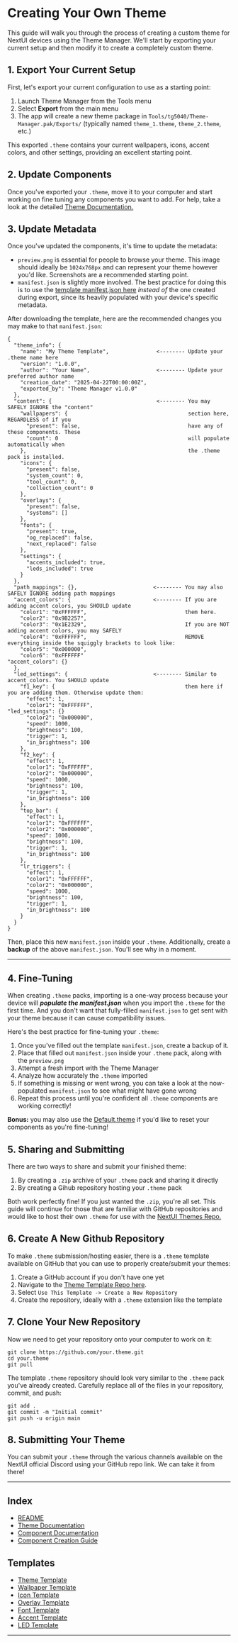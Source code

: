 # Creating Your Own Theme

This guide will walk you through the process of creating a custom theme for NextUI devices using the Theme Manager. We'll start by exporting your current setup and then modify it to create a completely custom theme.

## 1. Export Your Current Setup

First, let's export your current configuration to use as a starting point:

1. Launch Theme Manager from the Tools menu
2. Select **Export** from the main menu
3. The app will create a new theme package in `Tools/tg5040/Theme-Manager.pak/Exports/` (typically named `theme_1.theme`, `theme_2.theme`, etc.)

This exported `.theme` contains your current wallpapers, icons, accent colors, and other settings, providing an excellent starting point.

## 2. Update Components

Once you've exported your `.theme`, move it to your computer and start working on fine tuning any components you want to add. For help, take a look at the detailed [Theme Documentation.](documents/THEMES.md)

## 3. Update Metadata

Once you've updated the components, it's time to update the metadata:
- `preview.png` is essential for people to browse your theme. This image should ideally be `1024x768px` and can represent your theme however you'd like. Screenshots are a recommended starting point.
- `manifest.json` is slightly more involved. The best practice for doing this is to use the [template manifest.json here](https://github.com/Leviathanium/Template.theme/blob/main/manifest.json) _instead of_ the one created during export, since its heavily populated with your device's specific metadata.

After downloading the template, here are the recommended changes you may make to that `manifest.json`:

```
{
  "theme_info": {
    "name": "My Theme Template",               <-------- Update your .theme name here
    "version": "1.0.0",
    "author": "Your Name",                     <-------- Update your preferred author name
    "creation_date": "2025-04-22T00:00:00Z", 
    "exported_by": "Theme Manager v1.0.0"
  },
  "content": {                                 <-------- You may SAFELY IGNORE the "content"
    "wallpapers": {                                      section here, REGARDLESS of if you
      "present": false,                                  have any of these components. These
      "count": 0                                         will populate automatically when
    },                                                   the .theme pack is installed.
    "icons": {
      "present": false,
      "system_count": 0,
      "tool_count": 0,
      "collection_count": 0
    },
    "overlays": {
      "present": false,
      "systems": []
    },
    "fonts": {
      "present": true,
      "og_replaced": false,
      "next_replaced": false
    },
    "settings": {
      "accents_included": true,               
      "leds_included": true                   
    }
  },
  "path_mappings": {},                        <-------- You may also SAFELY IGNORE adding path mappings
  "accent_colors": {                          <-------- If you are adding accent colors, you SHOULD update
    "color1": "0xFFFFFF",                               them here. 
    "color2": "0x9B2257",                               
    "color3": "0x1E2329",                               If you are NOT adding accent colors, you may SAFELY
    "color4": "0xFFFFFF",                               REMOVE everything inside the squiggly brackets to look like:
    "color5": "0x000000",
    "color6": "0xFFFFFF"                                "accent_colors": {}
  },
  "led_settings": {                           <-------- Similar to accent_colors. You SHOULD update
    "f1_key": {                                         them here if you are adding them. Otherwise update them:
      "effect": 1,
      "color1": "0xFFFFFF",                             "led_settings": {}
      "color2": "0x000000",
      "speed": 1000,
      "brightness": 100,
      "trigger": 1,
      "in_brightness": 100
    },
    "f2_key": {
      "effect": 1,
      "color1": "0xFFFFFF",
      "color2": "0x000000",
      "speed": 1000,
      "brightness": 100,
      "trigger": 1,
      "in_brightness": 100
    },
    "top_bar": {
      "effect": 1,
      "color1": "0xFFFFFF",
      "color2": "0x000000",
      "speed": 1000,
      "brightness": 100,
      "trigger": 1,
      "in_brightness": 100
    },
    "lr_triggers": {
      "effect": 1,
      "color1": "0xFFFFFF",
      "color2": "0x000000",
      "speed": 1000,
      "brightness": 100,
      "trigger": 1,
      "in_brightness": 100
    }
  }
}

```
Then, place this new `manifest.json` inside your `.theme`. Additionally, create a **backup** of the above `manifest.json`. You'll see why in a moment.

---

## 4. Fine-Tuning

When creating `.theme` packs, importing is a one-way process because your device will **_populate the manifest.json_** when you import the `.theme` for the first time. And you don't want that fully-filled `manifest.json` to get sent with your theme because it can cause compatibility issues.

Here's the best practice for fine-tuning your `.theme`:
1. Once you've filled out the template `manifest.json`, create a backup of it.
2. Place that filled out `manifest.json` inside your `.theme` pack, along with the `preview.png`
3. Attempt a fresh import with the Theme Manager
4. Analyze how accurately the `.theme` imported
5. If something is missing or went wrong, you can take a look at the now-populated `manifest.json` to see what might have gone wrong
6. Repeat this process until you're confident all `.theme` components are working correctly!

**Bonus:** you may also use the [Default.theme](https://github.com/Leviathanium/NextUI-Themes/raw/main/Uploads/Themes/Default.theme.zip) if you'd like to reset your components as you're fine-tuning!

## 5. Sharing and Submitting

There are two ways to share and submit your finished theme:
1. By creating a `.zip` archive of your `.theme` pack and sharing it directly
2. By creating a Gihub repository hosting your `.theme` pack

Both work perfectly fine! If you just wanted the `.zip`, you're all set. This guide will continue for those that are familiar with GitHub repositories and would like to host their own `.theme` for use with the [NextUI Themes Repo.](https://github.com/Leviathanium/NextUI-Themes)

## 6. Create A New Github Repository

To make `.theme` submission/hosting easier, there is a `.theme` template available on GitHub that you can use to properly create/submit your themes:
1. Create a GitHub account if you don't have one yet
2. Navigate to the  [Theme Template Repo here](https://github.com/Leviathanium/Template.theme).
3. Select `Use This Template -> Create a New Repository`
4. Create the repository, ideally with a `.theme` extension like the template


## 7. Clone Your New Repository

Now we need to get your repository onto your computer to work on it:

```
git clone https://github.com/your.theme.git
cd your.theme
git pull
```
The template `.theme` repository should look very similar to the `.theme` pack you've already created. Carefully replace all of the files in your repository, commit, and push:

```
git add .
git commit -m "Initial commit"
git push -u origin main
```

## 8. Submitting Your Theme

You can submit your `.theme` through the various channels available on the NextUI official Discord using your GitHub repo link. We can take it from there!

---
## Index
- [README](../README.md)
- [Theme Documentation](../documents/THEMES.md)
- [Component Documentation](../documents/COMPONENTS.md)
- [Component Creation Guide](../documents/COMPONENT_BUILDING.md)

## Templates
- [Theme Template](https://github.com/Leviathanium/Template.theme)
- [Wallpaper Template](https://github.com/Leviathanium/Template.bg)
- [Icon Template](https://github.com/Leviathanium/Template.icon)
- [Overlay Template](https://github.com/Leviathanium/Template.over)
- [Font Template](https://github.com/Leviathanium/Template.font)
- [Accent Template](https://github.com/Leviathanium/Template.acc)
- [LED Template](https://github.com/Leviathanium/Template.led)

- ---
